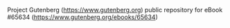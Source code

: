 Project Gutenberg (https://www.gutenberg.org) public repository for eBook #65634 (https://www.gutenberg.org/ebooks/65634)
